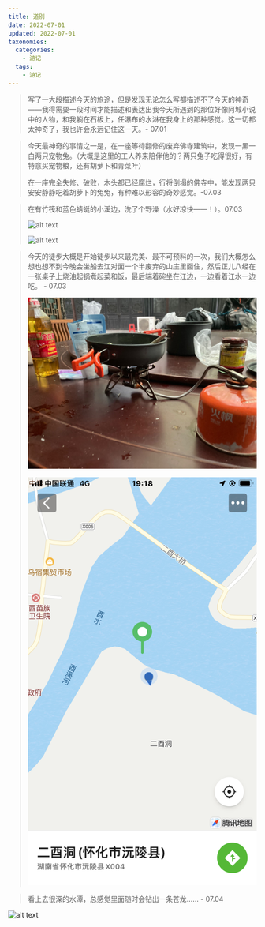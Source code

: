 ```yaml
---
title: 道别
date: 2022-07-01
updated: 2022-07-01
taxonomies:
  categories:
    - 游记
  tags:
    - 游记
---
```



> 写了一大段描述今天的旅途，但是发现无论怎么写都描述不了今天的神奇——我得需要一段时间才能描述和表达出我今天所遇到的那位好像阿城小说中的人物，和我躺在石板上，任瀑布的水淋在我身上的那种感觉。这一切都太神奇了，我也许会永远记住这一天。- 07.01

> 今天最神奇的事情之一是，在一座等待翻修的废弃佛寺建筑中，发现一黑一白两只宠物兔。（大概是这里的工人养来陪伴他的？两只兔子吃得很好，有特意买宠物粮，还有胡萝卜和青菜叶）
>
> 在一座完全失修、破败，木头都已经腐烂，行将倒塌的佛寺中，能发现两只安安静静吃着胡萝卜的兔兔，有种难以形容的奇妙感觉。-07.03

>在有竹筏和蓝色蜻蜓的小溪边，洗了个野澡（水好凉快——！）。07.03
>
>![alt text](image.png)
>
>![alt text](image-1.png)

> 今天的徒步大概是开始徒步以来最完美、最不可预料的一次，我们大概怎么想也想不到今晚会坐船去江对面一个半废弃的山庄里面住，然后正儿八经在一张桌子上烧油起锅煮起菜和饭，最后端着碗坐在江边，一边看着江水一边吃。 - 07.03
> 
> ![alt text](image-2.png)
> 
>![alt text](image-3.png)

> 看上去很深的水潭，总感觉里面随时会钻出一条苍龙…… - 07.04
>
![alt text](image-4.png)

